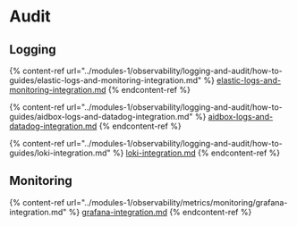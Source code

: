 # Audit

## Logging

{% content-ref url="../modules-1/observability/logging-and-audit/how-to-guides/elastic-logs-and-monitoring-integration.md" %}
[elastic-logs-and-monitoring-integration.md](../modules-1/observability/logging-and-audit/how-to-guides/elastic-logs-and-monitoring-integration.md)
{% endcontent-ref %}

{% content-ref url="../modules-1/observability/logging-and-audit/how-to-guides/aidbox-logs-and-datadog-integration.md" %}
[aidbox-logs-and-datadog-integration.md](../modules-1/observability/logging-and-audit/how-to-guides/aidbox-logs-and-datadog-integration.md)
{% endcontent-ref %}

{% content-ref url="../modules-1/observability/logging-and-audit/how-to-guides/loki-integration.md" %}
[loki-integration.md](../modules-1/observability/logging-and-audit/how-to-guides/loki-integration.md)
{% endcontent-ref %}

## Monitoring

{% content-ref url="../modules-1/observability/metrics/monitoring/grafana-integration.md" %}
[grafana-integration.md](../modules-1/observability/metrics/monitoring/grafana-integration.md)
{% endcontent-ref %}
